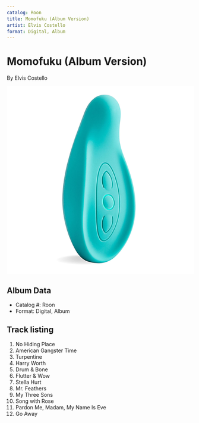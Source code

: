 ```yaml
---
catalog: Roon
title: Momofuku (Album Version)
artist: Elvis Costello
format: Digital, Album
---
```


# Momofuku (Album Version)

By Elvis Costello

![](../../assets/albumcovers/Elvis_Costello-Momofuku_Album_Version.png)

## Album Data

- Catalog #: Roon
- Format: Digital, Album


## Track listing


1. No Hiding Place
2. American Gangster Time
3. Turpentine
4. Harry Worth
5. Drum & Bone
6. Flutter & Wow
7. Stella Hurt
8. Mr. Feathers
9. My Three Sons
10. Song with Rose
11. Pardon Me, Madam, My Name Is Eve
12. Go Away

